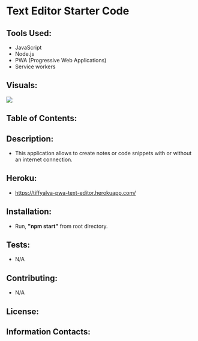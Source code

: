 # Text Editor Starter Code

## Tools Used:
- JavaScript
- Node.js
- PWA (Progressive Web Applications)
- Service workers

## Visuals:

![](./)

## Table of Contents:


## Description:
- This application allows to create notes or code snippets with or without an internet connection.

## Heroku:
- https://tiffyalva-pwa-text-editor.herokuapp.com/

## Installation:
- Run, <b>"npm start"</b> from root directory.

## Tests:
- N/A

## Contributing: 
- N/A

## License:

## Information Contacts: